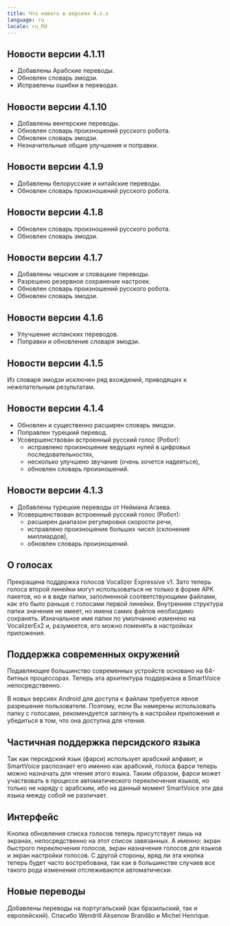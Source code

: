 ```yaml
---
title: Что нового в версиях 4.x.x
language: ru
locale: ru_RU
---
```


## Новости версии 4.1.11

* Добавлены Арабские переводы.
* Обновлен словарь эмодзи.
* Исправлены ошибки в переводах.

## Новости версии 4.1.10

* Добавлены венгерские переводы.
* Обновлен словарь произношений русского робота.
* Обновлен словарь эмодзи.
* Незначительные общие улучшения и поправки.

## Новости версии 4.1.9

* Добавлены белорусские и китайские переводы.
* Обновлен словарь произношений русского робота.

## Новости версии 4.1.8

* Обновлен словарь произношений русского робота.
* Обновлен словарь эмодзи.

## Новости версии 4.1.7

* Добавлены чешские и словацкие переводы.
* Разрешено резервное сохранение настроек.
* Обновлен словарь произношений русского робота.
* Обновлен словарь эмодзи.

## Новости версии 4.1.6

* Улучшение испанских переводов.
* Поправки и обновление словаря эмодзи.

## Новости версии 4.1.5

Из словаря эмодзи исключен ряд вхождений, приводящих к нежелательным
результатам.

## Новости версии 4.1.4

* Обновлен и существенно расширен словарь эмодзи.
* Поправлен турецкий перевод.
* Усовершенствован встроенный русский голос (Робот):
  * исправлено произношение ведущих нулей в цифровых
    последовательностях,
  * несколько улучшено звучание (очень хочется надеяться),
  * обновлен словарь произношений.

## Новости версии 4.1.3

* Добавлены турецкие переводы от Неймана Агаева.
* Усовершенствован встроенный русский голос (Робот):
  * расширен диапазон регулировки скорости речи,
  * исправлено произношение больших чисел (склонения миллиардов),
  * обновлен словарь произношений.

## О голосах

Прекращена поддержка голосов Vocalizer Expressive v1. Зато теперь
голоса второй линейки могут использоваться не только в форме APK
пакетов, но и в виде папки, заполненной соответствующими файлами, как
это было раньше с голосами первой линейки. Внутренняя структура папки
значения не имеет, но имена самих файлов необходимо
сохранять. Изначальное имя папки по умолчанию изменено на VocalizerEx2
и, разумеется, его можно поменять в настройках приложения.

## Поддержка современных окружений

Подавляющее большинство современных устройств основано на 64-битных
процессорах. Теперь эта архитектура поддержана в SmartVoice
непосредственно.

В новых версиях Android для доступа к файлам требуется явное
разрешение пользователя. Поэтому, если Вы намерены использовать папку
с голосами, рекомендуется заглянуть в настройки приложения и
убедиться в том, что она доступна для чтения.

## Частичная поддержка персидского языка

Так как персидский язык (фарси) использует арабский алфавит, и
SmartVoice распознает его именно как арабский, голоса фарси теперь
можно назначать для чтения этого языка. Таким образом, фарси может
участвовать в процессе автоматического переключения языков, но только
не наряду с арабским, ибо на данный момент SmartVoice эти два языка
между собой не различает.

## Интерфейс

Кнопка обновления списка голосов теперь присутствует лишь на экранах,
непосредственно на этот список завязанных. А именно: экран
быстрого переключения голосов, экран назначения голосов для языков и
экран настройки голосов. С другой стороны, вряд ли эта кнопка теперь
будет часто востребована, так как в большинстве случаев все такого
рода изменения отслеживаются автоматически.

## Новые переводы

Добавлены переводы на португальский (как бразильский, так и
европейский). Спасибо Wendrill Aksenow Brandão и Michel Henrique.
